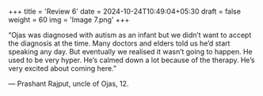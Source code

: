 +++
title = 'Review 6'
date = 2024-10-24T10:49:04+05:30
draft = false
weight = 60
img = 'Image 7.png'
+++

“Ojas was diagnosed with autism as an infant but we didn’t want to accept the diagnosis at the time. Many doctors and elders told us he’d start speaking any day. But eventually we realised it wasn’t going to happen. He used to be very hyper. He’s calmed down a lot because of the therapy. He’s very excited about coming here.”

&mdash; Prashant Rajput, uncle of Ojas, 12.

